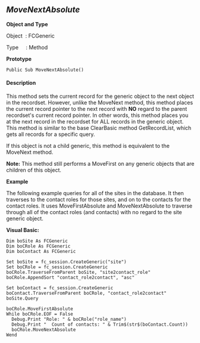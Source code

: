 _MoveNextAbsolute_
------------------

**Object and Type**

Object  : FCGeneric

Type     : Method

**Prototype**

```
Public Sub MoveNextAbsolute()
```

#### Description

This method sets the current record for the generic object to the next object in the recordset. However, unlike the MoveNext method, this method places the current record pointer to the next record with **NO** regard to the parent recordset's current record pointer. In other words, this method places you at the next record in the recordset for ALL records in the generic object. This method is similar to the base ClearBasic method GetRecordList, which gets all records for a specific query.

If this object is not a child generic, this method is equivalent to the MoveNext method.

**Note:** This method still performs a MoveFirst on any generic objects that are children of this object.

**Example**

The following example queries for all of the sites in the database. It then traverses to the contact roles for those sites, and on to the contacts for the contact roles. It uses MoveFirstAbsolute and MoveNextAbsolute to traverse through all of the contact roles (and contacts) with no regard to the site generic object.

**Visual Basic:**
```
Dim boSite As FCGeneric
Dim boCRole As FCGeneric
Dim boContact As FCGeneric

Set boSite = fc_session.CreateGeneric("site")
Set boCRole = fc_session.CreateGeneric
boCRole.TraverseFromParent boSite, "site2contact_role"
boCRole.AppendSort "contact_role2contact", "asc"

Set boContact = fc_session.CreateGeneric
boContact.TraverseFromParent boCRole, "contact_role2contact"
boSite.Query

boCRole.MoveFirstAbsolute
While boCRole.EOF = False
  Debug.Print "Role: " & boCRole("role_name")
  Debug.Print "  Count of contacts: " & Trim$(str$(boContact.Count))
  boCRole.MoveNextAbsolute
Wend
```